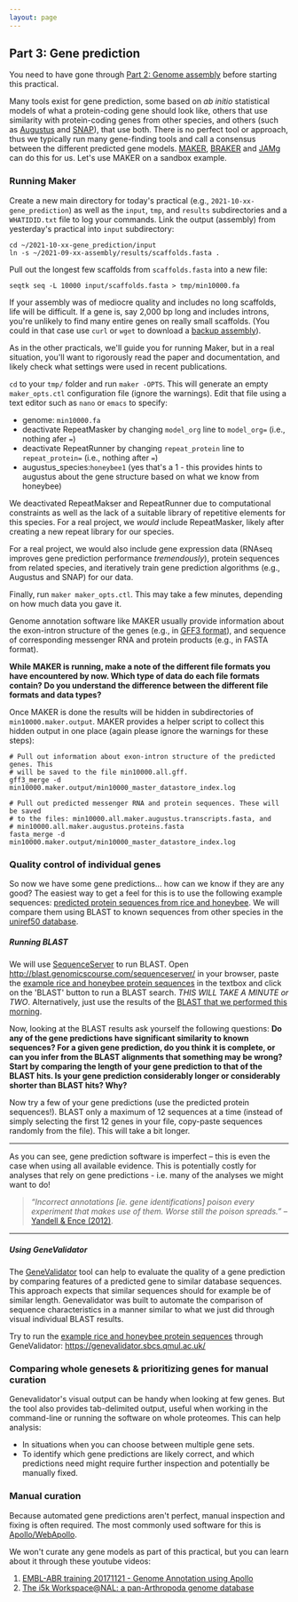 ```yaml
---
layout: page
---
```



## Part 3: Gene prediction

You need to have gone through [Part 2: Genome assembly](assembly) before starting this practical.

Many tools exist for gene prediction, some based on *ab initio* statistical models of what a protein-coding gene should look like, others that use similarity with protein-coding genes from other species, and others (such as [Augustus](http://bioinf.uni-greifswald.de/augustus/) and [SNAP](https://github.com/KorfLab/SNAP)), that use both. There is no perfect tool or approach, thus we typically run many gene-finding tools and call a consensus between the different predicted gene models. [MAKER](http://www.yandell-lab.org/software/maker.html), [BRAKER](https://github.com/Gaius-Augustus/BRAKER) and [JAMg](https://github.com/genomecuration/JAMg) can do this for us. Let's use MAKER on a sandbox example.

### Running Maker

Create a new main directory for today's practical (e.g., `2021-10-xx-gene_prediction`) as well as the `input`, `tmp`, and `results` subdirectories and a `WHATIDID.txt` file to log your commands. Link the output (assembly) from yesterday's practical into `input` subdirectory:

```
cd ~/2021-10-xx-gene_prediction/input
ln -s ~/2021-09-xx-assembly/results/scaffolds.fasta .
```

Pull out the longest few scaffolds from `scaffolds.fasta` into a new file:

```
seqtk seq -L 10000 input/scaffolds.fasta > tmp/min10000.fa
```
If your assembly was of mediocre quality and includes no long scaffolds, life will be difficult. If a gene is, say 2,000 bp long and includes introns, you're unlikely to find many entire genes on really small scaffolds. (You could in that case use `curl` or `wget` to download a [backup assembly](../../data/reference_assembly/output/scaffolds.fasta.gz)).

As in the other practicals, we'll guide you for running Maker, but in a real situation, you'll want to rigorously read the paper and documentation, and likely check what settings were used in recent publications. 

`cd` to your `tmp/` folder and run `maker -OPTS`. This will generate an empty `maker_opts.ctl` configuration file (ignore the warnings). Edit that file using a text editor such as `nano` or `emacs` to specify:

  * genome: `min10000.fa`
  * deactivate RepeatMasker by changing `model_org` line to `model_org=` (i.e., nothing afer `=`)
  * deactivate RepeatRunner by changing `repeat_protein` line to `repeat_protein=` (i.e., nothing after `=`)
  * augustus_species:`honeybee1` (yes that's a 1 -  this provides hints to augustus about the gene structure based on what we know from honeybee)


We deactivated RepeatMakser and RepeatRunner due to computational constraints as well as the lack of a suitable library of repetitive elements for this species. For a real project, we *would* include RepeatMasker, likely after creating a new repeat library for our species.

For a real project, we would also include gene expression data (RNAseq improves gene prediction performance *tremendously*), protein sequences from related species, and iteratively train gene prediction algorithms (e.g., Augustus and SNAP) for our data.

Finally, run `maker maker_opts.ctl`. This may take a few minutes, depending on how much data you gave it.

Genome annotation software like MAKER usually provide information about the exon-intron structure of the genes (e.g., in [GFF3 format](https://github.com/The-Sequence-Ontology/Specifications/blob/master/gff3.md)), and sequence of corresponding messenger RNA and protein products (e.g., in FASTA format).

**While MAKER is running, make a note of the different file formats you have encountered by now. Which type of data do each file formats contain? Do you understand the difference between the different file formats and data types?**

Once MAKER is done the results will be hidden in subdirectories of `min10000.maker.output`. MAKER provides a helper script to collect this hidden output in one place (again please ignore the warnings for these steps):

```
# Pull out information about exon-intron structure of the predicted genes. This
# will be saved to the file min10000.all.gff.
gff3_merge -d min10000.maker.output/min10000_master_datastore_index.log

# Pull out predicted messenger RNA and protein sequences. These will be saved
# to the files: min10000.all.maker.augustus.transcripts.fasta, and
# min10000.all.maker.augustus.proteins.fasta
fasta_merge -d min10000.maker.output/min10000_master_datastore_index.log
```

### Quality control of individual genes

So now we have some gene predictions... how can we know if they are any good? The easiest way to get a feel for this is to use the following example sequences: [predicted protein sequences from rice and honeybee](predictions.fa). We will compare them using BLAST to known sequences from other species in the [uniref50 database](https://www.ncbi.nlm.nih.gov/pmc/articles/PMC4375400/).

##### Running BLAST

We will use [SequenceServer](https://sequenceserver.com) to run BLAST. Open http://blast.genomicscourse.com/sequenceserver/ in your browser, paste the [example rice and honeybee protein sequences](predictions.fa) in the textbox and click on the 'BLAST' button to run a BLAST search. *THIS WILL TAKE A MINUTE or TWO*. Alternatively, just use the results of the [BLAST that we performed this morning](http://blast.genomicscourse.com/sequenceserver/cac10ebf-dfb1-4ce6-9661-63d7d728babf).

Now, looking at the BLAST results ask yourself the following questions: **Do any of the gene predictions have significant similarity to known sequences? For a given gene prediction, do you think it is complete, or can you infer from the BLAST alignments that something may be wrong? Start by comparing the length of your gene prediction to that of the BLAST hits. Is your gene prediction considerably longer or considerably shorter than BLAST hits? Why?**

Now try a few of your gene predictions (use the predicted protein sequences!). BLAST only a maximum of 12 sequences at a time (instead of simply selecting the first 12 genes in your file, copy-paste sequences randomly from the file). This will take a bit longer. 

---

As you can see, gene prediction software is imperfect – this is even the case when using all available evidence. This is potentially costly for analyses that rely on gene predictions - i.e. many of the analyses we might want to do!

> *“Incorrect annotations [ie. gene identifications] poison every experiment that makes use of them. Worse still the poison spreads.”* – [Yandell & Ence (2012)](http://www.ncbi.nlm.nih.gov/pubmed/22510764).

---

##### Using GeneValidator

The [GeneValidator](http://bioinformatics.oxfordjournals.org/content/32/10/1559.long) tool can help to evaluate the quality of a gene prediction by comparing features of a predicted gene to similar database sequences. This approach expects that similar sequences should for example be of similar length. Genevalidator was built to automate the comparison of sequence characteristics in a manner similar to what we just did through visual individual BLAST results.

Try to run the [example rice and honeybee protein sequences](predictions.fa) through GeneValidator: https://genevalidator.sbcs.qmul.ac.uk/ 


### Comparing whole genesets & prioritizing genes for manual curation

Genevalidator's visual output can be handy when looking at few genes. But the tool also provides tab-delimited output, useful when working in the command-line or running the software on whole proteomes. This can help analysis:
  * In situations when you can choose between multiple gene sets.
  * To identify which gene predictions are likely correct, and which predictions need might require further inspection and potentially be manually fixed.

### Manual curation

Because automated gene predictions aren't perfect, manual inspection and fixing is often required. The most commonly used software for this is [Apollo/WebApollo](http://genomearchitect.org/).

We won't curate any gene models as part of this practical, but you can learn about it through these youtube videos:

1. [EMBL-ABR training 20171121 - Genome Annotation using Apollo](https://youtu.be/Wec7ZlXykQc)
2. [The i5k Workspace@NAL: a pan-Arthropoda genome database](https://youtu.be/HYo2RQa4BUI?t=865)
